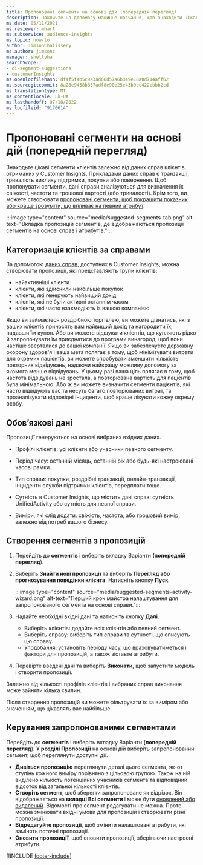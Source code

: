 ```yaml
---
title: Пропоновані сегменти на основі дій (попередній перегляд)
description: Покличте на допомогу машинне навчання, щоб знаходити цікаві сегменти на основі справ клієнтів.
ms.date: 05/11/2021
ms.reviewer: mhart
ms.subservice: audience-insights
ms.topic: how-to
author: JimsonChalissery
ms.author: jimsonc
manager: shellyha
searchScope:
- ci-segment-suggestions
- customerInsights
ms.openlocfilehash: df4f5f4b5c9a3ad66d57a6b349e18a0d714aff62
ms.sourcegitcommit: 8a28e9458b857adf8e90e25e43b9bc422ebbb2cd
ms.translationtype: MT
ms.contentlocale: uk-UA
ms.lasthandoff: 07/18/2022
ms.locfileid: "9170614"
---
```

# <a name="suggested-segments-based-on-activity-preview"></a>Пропоновані сегменти на основі дій (попередній перегляд)

Знаходьте цікаві сегменти клієнтів залежно від даних справ клієнтів, отриманих у Customer Insights. Прикладами даних справ є транзакції, тривалість виклику підтримки, покупки або повернення. Щоб пропонувати сегменти, дані справи аналізуються для визначення їх свіжості, частоти та грошової вартості (або тривалості). Крім того, ви можете створювати [пропоновані сегменти, щоб покращити показник або краще зрозуміти, що впливає на певний атрибут](suggested-segments.md).

:::image type="content" source="media/suggested-segments-tab.png" alt-text="Вкладка пропозицій сегментів, де відображаються пропозиції сегментів на основі справ і атрибутів.":::

## <a name="categorize-customers-by-activity"></a>Категоризація клієнтів за справами

За допомогою [даних справ](activities.md), доступних в Customer Insights, можна створювати пропозиції, які представляють групи клієнтів:

- найактивніші клієнти 
- клієнти, які здійснили найбільше покупок 
- клієнти, які генерують найвищий дохід 
- клієнти, які не були активні останнім часом 
- клієнти, які часто взаємодіють із вашою компанією  

Якщо ви займаєтеся роздрібною торгівлею, ви можете дізнатись, які з ваших клієнтів приносять вам найвищий дохід та нагородити їх, надавши їм купон. Або ви можете відшукати клієнтів, що купляють рідко й запропонувати їм приєднатися до програми винагород, щоб вони частіше зверталися до вашої компанії.
Якщо ви забезпечуєте державну охорону здоров'я і ваша мета полягає в тому, щоб мінімізувати витрати для окремих пацієнтів, ви можете спробувати зменшити кількість повторних відвідувань, надаючи найкращу можливу допомогу за якомога менше відвідувань. У цьому разі ваша ціль полягає в тому, щоб частота відвідувань не зростала, а повторювана вартість для пацієнтів була мінімальною. Або ж ви можете визначити сегменти пацієнтів, які часто відвідують вас та несуть багато повторюваних витрат, та проаналізувати відповідні інциденти, щоб краще лікувати кожну окрему особу.

## <a name="required-data"></a>Обов’язкові дані

Пропозиції генеруються на основі вибраних вхідних даних.

- Профілі клієнтів: усі клієнти або учасники певного сегменту.

- Період часу: останній місяць, останній рік або будь-які настроювані часові рамки.

- Тип справи: покупки, роздрібні транзакції, онлайн-транзакції, інциденти служби підтримки клієнтів, передплати тощо.  

- Сутність в Customer Insights, що містить дані справ: сутність UnifiedActivity або сутність для певної справи.

- Виміри, які слід додати: свіжість, частота, або грошовий вимір, залежно від потреб вашого бізнесу.

## <a name="generate-suggested-segments"></a>Створення сегментів з пропозицій

1. Перейдіть до **сегментів** і виберіть вкладку Варіанти **(попередній перегляд**).

1. Виберіть **Знайти нові пропозиції** та виберіть **Перегляд або прогнозування поведінки клієнта**. Натисніть кнопку **Пуск**.

   :::image type="content" source="media/suggested-segments-activity-wizard.png" alt-text="Перший крок майстра налаштування для запропонованого сегмента на основі справи.":::

1. Надайте необхідні вхідні дані та натисніть кнопку **Далі**.

   - Виберіть клієнтів: додайте всіх клієнтів або певний сегмент.
   - Виберіть справу: виберіть тип справи та сутності, що описують цю справу.
   - Уподобання: установіть періоду часу, що враховуватиметься і фактори для пропозицій, а також зіставте атрибути.

1. Перевірте введені дані та виберіть **Виконати**, щоб запустити модель і створити пропозиції.

Залежно від кількості профілів клієнтів і вибраних справ виконання може зайняти кілька хвилин.

Після створення пропозицій ви можете фільтрувати їх за виміром або значенням, що цікавлять вас найбільше.

## <a name="manage-suggested-segments"></a>Керування запропонованими сегментами

Перейдіть до **сегментів** і виберіть вкладку Варіанти **(попередній перегляд**). **У розділі Пропозиції** на основі дій виберіть запропонований сегмент, щоб переглянути доступні дії.

- **Дивіться пропозицію** переглянути деталі цього сегмента, як-от ступінь кожного виміру порівняно з цільовою групою. Також на ній виділено кількість потенційних учасників сегмента та відповідний відсоток від загальної кількості клієнтів.
- **Створіть сегмент**, щоб зберегти запропоноване як відрізок. Він відображається на **вкладці Всі сегменти** і може бути [оновлений або видалений](segments.md). Відомості про сегмент редагувати не можна. Проте можна змінювати вхідні умови для пропозицій і створювати різні пропозиції.
- **Відредагуйте пропозиції**, щоб змінити налаштовані атрибути, які замінять поточні пропозиції.
- **Оновити пропозиції**, щоб оновити пропозиції, зберігаючи настроєні атрибути.

[!INCLUDE [footer-include](includes/footer-banner.md)]
